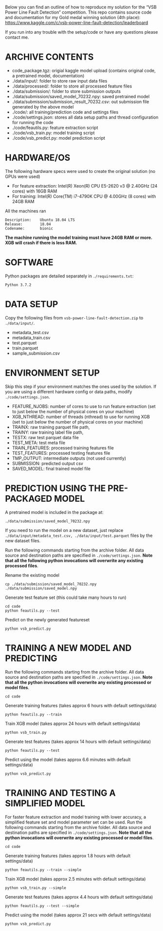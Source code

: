 Below you can find an outline of how to reproduce my solution for the “VSB Power Line Fault Detection” competition. This repo contains source code and documentation for my Gold medal winning solution (4th place):
https://www.kaggle.com/c/vsb-power-line-fault-detection/leaderboard

If you run into any trouble with the setup/code or have any questions please contact me.

# ARCHIVE CONTENTS
* code_package.tgz: origial kaggle model upload (contains original code, a pretrained model, documentation)
* ./data/input/: folder to store raw input data files
* ./data/processed/: folder to store all processed feature files
* ./data/submission/: folder to store submission outputs
* ./data/submission/saved_model_70232.npy: saved pretrained model
* ./data/submission/submission_result_70232.csv: out submission file generated by the above model
* ./code/: all training/prediction code and settings files
* ./code/settings.json: stores all data setup paths and thread configuration for running the code
* ./code/feautils.py: feature extraction script
* ./code/vsb_train.py: model training script
* ./code/vsb_predict.py: model prediction script

# HARDWARE/OS
The following hardware specs were used to create the original solution (no GPUs were used)
* For feature extraction: Intel(R) Xeon(R) CPU E5-2620 v3 @ 2.40GHz (24 cores) with 16GB RAM
* For training: Intel(R) Core(TM) i7-4790K CPU @ 4.00GHz (8 cores) with 24GB RAM

All the machines ran
```
Description:    Ubuntu 18.04 LTS
Release:        18.04
Codename:       bionic
```

**The machine running the model training must have 24GB RAM or more. XGB will crash if there is less RAM.**

# SOFTWARE
Python packages are detailed separately in `./requirements.txt`:

    Python 3.7.2

# DATA SETUP
Copy the following files from `vsb-power-line-fault-detection.zip` to `./data/input/`.

* metadata_test.csv
* metadata_train.csv
* test.parquet
* train.parquet
* sample_submission.csv

# ENVIRONMENT SETUP

Skip this step if your environment matches the ones used by the solution. If you are using a different hardware config or data paths, modify `./code/settings.json`.
* FEATURE_NJOBS: number of cores to use to run feature extraction (set to just below the number of physical cores on your machine)
* XGB_NTHREAD: number of threads (nthread) to use for running XGB (set to just below the number of physical cores on your machine)
* TRAINX: raw training parquet file path,
* TRAINY: raw training label file path,
* TESTX: raw test parquet data file
* TEST_META: test meta file
* TRAIN_FEATURES: processed training features file
* TEST_FEATURES: processed testing features file
* TMP_OUTPUT: intermediate outputs (not used currently)
* SUBMISSION: predicted output csv
* SAVED_MODEL: final trained model file

# PREDICTION USING THE PRE-PACKAGED MODEL
A pretrained model is included in the package at:

`./data/submission/saved_model_70232.npy`

If you need to run the model on a new dataset, just replace `./data/input/metadata_test.csv, ./data/input/test.parquet` files by the new dataset files.

Run the following commands starting from the archive folder. All data source and destination paths are specified in `./code/settings.json`. **Note that all the following python invocations will overwrite any existing processed files**.

Rename the existing model

    cp ./data/submission/saved_model_70232.npy ./data/submission/saved_model.npy

Generate test feature set (this could take many hours to run)

    cd code
    python feautils.py --test

Predict on the newly generated featureset

    python vsb_predict.py

# TRAINING A NEW MODEL AND PREDICTING
Run the following commands starting from the archive folder. All data source and destination paths are specified in `./code/settings.json`. **Note that all the python invocations will overwrite any existing processed or model files**.

    cd code

Generate training features (takes approx 6 hours with default settings/data)

    python feautils.py --train

Train XGB model (takes approx 24 hours with default settings/data)

    python vsb_train.py

Generate test features (takes approx 14 hours with default settings/data)

    python feautils.py --test

Predict using the model (takes approx 6.6 minutes with default settings/data)

    python vsb_predict.py

# TRAINING AND TESTING A SIMPLIFIED MODEL
For faster feature extraction and model training with lower accuracy, a simplified feature set and model parameter set can be used. Run the following commands starting from the archive folder. All data source and destination paths are specified in `./code/settings.json`. **Note that all the python invocations will overwrite any existing processed or model files**.

    cd code

Generate training features (takes approx 1.8 hours with default settings/data)

    python feautils.py --train --simple

Train XGB model (takes approx 2.5 minutes with default settings/data)

    python vsb_train.py --simple

Generate test features (takes approx 4.4 hours with default settings/data)

    python feautils.py --test --simple

Predict using the model (takes approx 21 secs with default settings/data)

    python vsb_predict.py

